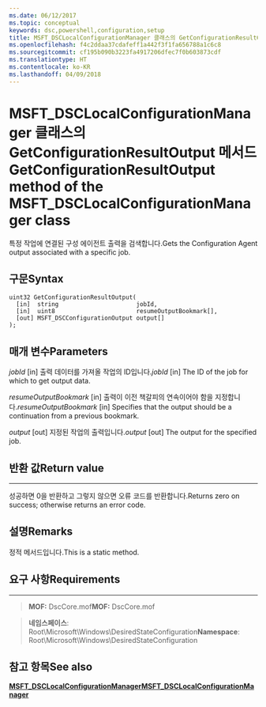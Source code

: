 ```yaml
---
ms.date: 06/12/2017
ms.topic: conceptual
keywords: dsc,powershell,configuration,setup
title: MSFT_DSCLocalConfigurationManager 클래스의 GetConfigurationResultOutput 메서드
ms.openlocfilehash: f4c2ddaa37cdafeff1a442f3f1fa656788a1c6c8
ms.sourcegitcommit: cf195b090b3223fa4917206dfec7f0b603873cdf
ms.translationtype: HT
ms.contentlocale: ko-KR
ms.lasthandoff: 04/09/2018
---
```

# <a name="getconfigurationresultoutput-method-of-the-msftdsclocalconfigurationmanager-class"></a><span data-ttu-id="2e221-103">MSFT_DSCLocalConfigurationManager 클래스의 GetConfigurationResultOutput 메서드</span><span class="sxs-lookup"><span data-stu-id="2e221-103">GetConfigurationResultOutput method of the MSFT_DSCLocalConfigurationManager class</span></span>

<span data-ttu-id="2e221-104">특정 작업에 연결된 구성 에이전트 출력을 검색합니다.</span><span class="sxs-lookup"><span data-stu-id="2e221-104">Gets the Configuration Agent output associated with a specific job.</span></span>

<a name="syntax"></a><span data-ttu-id="2e221-105">구문</span><span class="sxs-lookup"><span data-stu-id="2e221-105">Syntax</span></span>
------

```mof
uint32 GetConfigurationResultOutput(
  [in]  string                      jobId,
  [in]  uint8                       resumeOutputBookmark[],
  [out] MSFT_DSCConfigurationOutput output[]
);
```

<a name="parameters"></a><span data-ttu-id="2e221-106">매개 변수</span><span class="sxs-lookup"><span data-stu-id="2e221-106">Parameters</span></span>
----------

<span data-ttu-id="2e221-107">*jobId* \[in\] 출력 데이터를 가져올 작업의 ID입니다.</span><span class="sxs-lookup"><span data-stu-id="2e221-107">*jobId* \[in\] The ID of the job for which to get output data.</span></span>

<span data-ttu-id="2e221-108">*resumeOutputBookmark* \[in\] 출력이 이전 책갈피의 연속이어야 함을 지정합니다.</span><span class="sxs-lookup"><span data-stu-id="2e221-108">*resumeOutputBookmark* \[in\] Specifies that the output should be a continuation from a previous bookmark.</span></span>

<span data-ttu-id="2e221-109">*output* \[out\] 지정된 작업의 출력입니다.</span><span class="sxs-lookup"><span data-stu-id="2e221-109">*output* \[out\] The output for the specified job.</span></span>

## <a name="return-value"></a><span data-ttu-id="2e221-110">반환 값</span><span class="sxs-lookup"><span data-stu-id="2e221-110">Return value</span></span>
------------

<span data-ttu-id="2e221-111">성공하면 0을 반환하고 그렇지 않으면 오류 코드를 반환합니다.</span><span class="sxs-lookup"><span data-stu-id="2e221-111">Returns zero on success; otherwise returns an error code.</span></span>

## <a name="remarks"></a><span data-ttu-id="2e221-112">설명</span><span class="sxs-lookup"><span data-stu-id="2e221-112">Remarks</span></span>

<span data-ttu-id="2e221-113">정적 메서드입니다.</span><span class="sxs-lookup"><span data-stu-id="2e221-113">This is a static method.</span></span>

## <a name="requirements"></a><span data-ttu-id="2e221-114">요구 사항</span><span class="sxs-lookup"><span data-stu-id="2e221-114">Requirements</span></span>
------------
><span data-ttu-id="2e221-115">**MOF:** DscCore.mof</span><span class="sxs-lookup"><span data-stu-id="2e221-115">**MOF:** DscCore.mof</span></span>

><span data-ttu-id="2e221-116">**네임스페이스**: Root\Microsoft\Windows\DesiredStateConfiguration</span><span class="sxs-lookup"><span data-stu-id="2e221-116">**Namespace**: Root\Microsoft\Windows\DesiredStateConfiguration</span></span>


## <a name="see-also"></a><span data-ttu-id="2e221-117">참고 항목</span><span class="sxs-lookup"><span data-stu-id="2e221-117">See also</span></span>


[<span data-ttu-id="2e221-118">**MSFT_DSCLocalConfigurationManager**</span><span class="sxs-lookup"><span data-stu-id="2e221-118">**MSFT_DSCLocalConfigurationManager**</span></span>](msft-dsclocalconfigurationmanager.md)